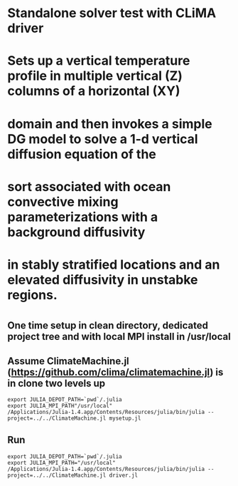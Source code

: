# Standalone solver test with CLiMA driver
#
# Sets up a vertical temperature profile in multiple vertical (Z) columns of a horizontal (XY) 
# domain and then invokes a simple DG model to solve a 1-d vertical diffusion equation of the
# sort associated with ocean convective mixing parameterizations with a background diffusivity
# in stably stratified locations and an elevated diffusivity in unstabke regions.
#

## One time setup in clean directory, dedicated project tree and with local MPI install in /usr/local
## Assume ClimateMachine.jl (https://github.com/clima/climatemachine.jl) is in clone two levels up
```
export JULIA_DEPOT_PATH=`pwd`/.julia
export JULIA_MPI_PATH"/usr/local"
/Applications/Julia-1.4.app/Contents/Resources/julia/bin/julia --project=../../ClimateMachine.jl mysetup.jl
```

## Run
```
export JULIA_DEPOT_PATH=`pwd`/.julia
export JULIA_MPI_PATH="/usr/local"
/Applications/Julia-1.4.app/Contents/Resources/julia/bin/julia --project=../../ClimateMachine.jl driver.jl
```

